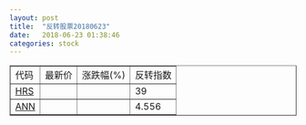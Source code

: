 ```yaml
---
layout: post
title:  "反转股票20180623"
date:   2018-06-23 01:38:46
categories: stock
---
```


<script type="text/javascript">
var stockList = []
stockList.push('gb_hrs');
stockList.push('gb_ann');
</script>

<table border="1">
 <tr>
 <td>代码</td>
  <td>最新价</td>
  <td>涨跌幅(%)</td>
 <td>反转指数</td>
</tr>
  <tr id="hrs"><td><a href="http://stock.finance.sina.com.cn/usstock/quotes/HRS.html" target="_blank">HRS</a></td><td></td><td></td><td>39</td></tr>
  <tr id="ann"><td><a href="http://stock.finance.sina.com.cn/usstock/quotes/ANN.html" target="_blank">ANN</a></td><td></td><td></td><td>4.556</td></tr>
</table>

